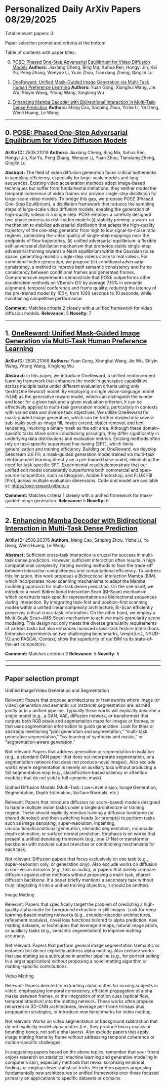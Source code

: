 # Personalized Daily ArXiv Papers 08/29/2025
Total relevant papers: 3

Paper selection prompt and criteria at the bottom

Table of contents with paper titles:

0. [POSE: Phased One-Step Adversarial Equilibrium for Video Diffusion Models](#link0)
**Authors:** Jiaxiang Cheng, Bing Ma, Xuhua Ren, Hongyi Jin, Kai Yu, Peng Zhang, Wenyue Li, Yuan Zhou, Tianxiang Zheng, Qinglin Lu

1. [OneReward: Unified Mask-Guided Image Generation via Multi-Task Human Preference Learning](#link1)
**Authors:** Yuan Gong, Xionghui Wang, Jie Wu, Shiyin Wang, Yitong Wang, Xinglong Wu

2. [Enhancing Mamba Decoder with Bidirectional Interaction in Multi-Task Dense Prediction](#link2)
**Authors:** Mang Cao, Sanping Zhou, Yizhe Li, Ye Deng, Wenli Huang, Le Wang

---
## 0. [POSE: Phased One-Step Adversarial Equilibrium for Video Diffusion Models](https://arxiv.org/abs/2508.21019) <a id="link0"></a>
**ArXiv ID:** 2508.21019
**Authors:** Jiaxiang Cheng, Bing Ma, Xuhua Ren, Hongyi Jin, Kai Yu, Peng Zhang, Wenyue Li, Yuan Zhou, Tianxiang Zheng, Qinglin Lu

**Abstract:**  The field of video diffusion generation faces critical bottlenecks in sampling efficiency, especially for large-scale models and long sequences. Existing video acceleration methods adopt image-based techniques but suffer from fundamental limitations: they neither model the temporal coherence of video frames nor provide single-step distillation for large-scale video models. To bridge this gap, we propose POSE (Phased One-Step Equilibrium), a distillation framework that reduces the sampling steps of large-scale video diffusion models, enabling the generation of high-quality videos in a single step. POSE employs a carefully designed two-phase process to distill video models:(i) stability priming: a warm-up mechanism to stabilize adversarial distillation that adapts the high-quality trajectory of the one-step generator from high to low signal-to-noise ratio regimes, optimizing the video quality of single-step mappings near the endpoints of flow trajectories. (ii) unified adversarial equilibrium: a flexible self-adversarial distillation mechanism that promotes stable single-step adversarial training towards a Nash equilibrium within the Gaussian noise space, generating realistic single-step videos close to real videos. For conditional video generation, we propose (iii) conditional adversarial consistency, a method to improve both semantic consistency and frame consistency between conditional frames and generated frames. Comprehensive experiments demonstrate that POSE outperforms other acceleration methods on VBench-I2V by average 7.15% in semantic alignment, temporal conference and frame quality, reducing the latency of the pre-trained model by 100$\times$, from 1000 seconds to 10 seconds, while maintaining competitive performance.

**Comment:** Matches criteria 2 closely with a unified framework for video diffusion models.
**Relevance:** 5
**Novelty:** 7

---

## 1. [OneReward: Unified Mask-Guided Image Generation via Multi-Task Human Preference Learning](https://arxiv.org/abs/2508.21066) <a id="link1"></a>
**ArXiv ID:** 2508.21066
**Authors:** Yuan Gong, Xionghui Wang, Jie Wu, Shiyin Wang, Yitong Wang, Xinglong Wu

**Abstract:**  In this paper, we introduce OneReward, a unified reinforcement learning framework that enhances the model's generative capabilities across multiple tasks under different evaluation criteria using only \textit{One Reward} model. By employing a single vision-language model (VLM) as the generative reward model, which can distinguish the winner and loser for a given task and a given evaluation criterion, it can be effectively applied to multi-task generation models, particularly in contexts with varied data and diverse task objectives. We utilize OneReward for mask-guided image generation, which can be further divided into several sub-tasks such as image fill, image extend, object removal, and text rendering, involving a binary mask as the edit area. Although these domain-specific tasks share same conditioning paradigm, they differ significantly in underlying data distributions and evaluation metrics. Existing methods often rely on task-specific supervised fine-tuning (SFT), which limits generalization and training efficiency. Building on OneReward, we develop Seedream 3.0 Fill, a mask-guided generation model trained via multi-task reinforcement learning directly on a pre-trained base model, eliminating the need for task-specific SFT. Experimental results demonstrate that our unified edit model consistently outperforms both commercial and open-source competitors, such as Ideogram, Adobe Photoshop, and FLUX Fill [Pro], across multiple evaluation dimensions. Code and model are available at: https://one-reward.github.io

**Comment:** Matches criteria 1 closely with a unified framework for mask-guided image generation.
**Relevance:** 5
**Novelty:** 6

---

## 2. [Enhancing Mamba Decoder with Bidirectional Interaction in Multi-Task Dense Prediction](https://arxiv.org/abs/2508.20376) <a id="link2"></a>
**ArXiv ID:** 2508.20376
**Authors:** Mang Cao, Sanping Zhou, Yizhe Li, Ye Deng, Wenli Huang, Le Wang

**Abstract:**  Sufficient cross-task interaction is crucial for success in multi-task dense prediction. However, sufficient interaction often results in high computational complexity, forcing existing methods to face the trade-off between interaction completeness and computational efficiency. To address this limitation, this work proposes a Bidirectional Interaction Mamba (BIM), which incorporates novel scanning mechanisms to adapt the Mamba modeling approach for multi-task dense prediction. On the one hand, we introduce a novel Bidirectional Interaction Scan (BI-Scan) mechanism, which constructs task-specific representations as bidirectional sequences during interaction. By integrating task-first and position-first scanning modes within a unified linear complexity architecture, BI-Scan efficiently preserves critical cross-task information. On the other hand, we employ a Multi-Scale Scan~(MS-Scan) mechanism to achieve multi-granularity scene modeling. This design not only meets the diverse granularity requirements of various tasks but also enhances nuanced cross-task feature interactions. Extensive experiments on two challenging benchmarks, \emph{i.e.}, NYUD-V2 and PASCAL-Context, show the superiority of our BIM vs its state-of-the-art competitors.

**Comment:** Matches criterion 2
**Relevance:** 5
**Novelty:** 5

---


---

## Paper selection prompt
Unified Image/Video Generation and Segmentation

Relevant: Papers that propose architectures or frameworks where image (or video) generation and semantic (or instance) segmentation are learned jointly or in a unified pipeline. Typically these works will explicitly describe a single model (e.g., a GAN, VAE, diffusion network, or transformer) that outputs both RGB pixels and segmentation maps for images or frames, or that uses segmentation information to guide generation. Look for titles or abstracts mentioning “joint generation and segmentation,” “multi-task generative segmentation,” “co-learning of synthesis and masks,” or “segmentation-aware generation.”

Not relevant: Papers that address generation or segmentation in isolation (e.g., a standard GAN paper that does not incorporate segmentation, or a segmentation network that does not produce novel images). Also exclude works where segmentation is merely an auxiliary loss without producing a full segmentation map (e.g., classification-based saliency or attention modules that do not yield a full semantic mask).

Unified Diffusion Models (Multi-Task: Low-Level Vision, Image Generation, Segmentation, Depth Estimation, Surface Normals, etc.)

Relevant: Papers that introduce diffusion (or score-based) models designed to handle multiple vision tasks under a single architecture or training regime. These should explicitly mention training a diffusion backbone (or shared denoiser) and then switching heads (or prompts) to perform tasks such as image denoising, super-resolution, inpainting, unconditional/conditional generation, semantic segmentation, monocular depth estimation, or surface normal prediction. Emphasis is on works that present a unified denoising framework (e.g., one U-Net or transformer backbone) with modular output branches or conditioning mechanisms for each task.

Not relevant: Diffusion papers that focus exclusively on one task (e.g., super-resolution only, or generation only). Also exclude works on diffusion in non-vision domains (e.g., text or audio), or papers that merely compare diffusion against other methods without proposing a multi-task, shared-diffusion backbone. If a paper briefly mentions a secondary task without truly integrating it into a unified training objective, it should be omitted.

Image Matting

Relevant: Papers that specifically target the problem of predicting a high-quality alpha matte for foreground extraction in still images. Look for deep learning–based matting networks (e.g., encoder–decoder architectures, refinement modules), novel loss functions tailored to alpha prediction, new matting datasets, or techniques that leverage trimaps, natural image priors, or auxiliary tasks (e.g., semantic segmentation) to improve matting accuracy.

Not relevant: Papers that perform general image segmentation (semantic or instance) but do not explicitly address alpha matting. Also exclude works that use matting as a subroutine in another pipeline (e.g., for portrait editing in a larger application) without proposing a novel matting algorithm or matting-specific contributions.

Video Matting

Relevant: Papers devoted to extracting alpha mattes for moving subjects in video, emphasizing temporal consistency, efficient propagation of alpha masks between frames, or the integration of motion cues (optical flow, temporal attention) into the matting network. These works often propose recurrent or 3D-CNN architectures, leverage per-frame trimaps plus propagation strategies, or introduce new benchmarks for video matting.

Not relevant: Works on video segmentation or background subtraction that do not explicitly model alpha mattes (i.e., they produce binary masks or bounding boxes, not soft alpha layers). Also exclude papers that apply image matting frame by frame without addressing temporal coherence or motion-specific challenges.

In suggesting papers based on the above topics, remember that your friend enjoys research on statistical machine learning and generative modeling in computer vision, especially methods that reveal surprising empirical findings or employ clever statistical tricks. He prefers papers proposing fundamentally new architectures or unified frameworks over those focused primarily on applications to specific datasets or domains.
